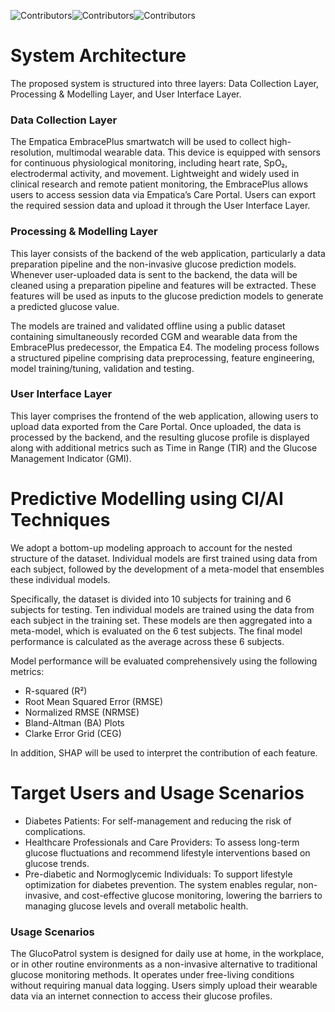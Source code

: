 ![Contributors](https://img.shields.io/badge/contributor-Thilini-green)![Contributors](https://img.shields.io/badge/contributor-Andrew-orange)![Contributors](https://img.shields.io/badge/contributor-Luna-blue)


# System Architecture 

The proposed system is structured into three layers: Data Collection Layer, Processing & Modelling Layer, and User Interface Layer.

### Data Collection Layer
The Empatica EmbracePlus smartwatch will be used to collect high-resolution, multimodal wearable data. This device is equipped with sensors for continuous physiological monitoring, including heart rate, SpO₂, electrodermal activity, and movement. Lightweight and widely used in clinical research and remote patient monitoring, the EmbracePlus allows users to access session data via Empatica’s Care Portal. Users can export the required session data and upload it through the User Interface Layer.

### Processing & Modelling Layer
This layer consists of the backend of the web application, particularly a data preparation pipeline and the non-invasive glucose prediction models. Whenever user-uploaded data is sent to the backend, the data will be cleaned using a preparation pipeline and features will be extracted.  These features will be used as inputs to the glucose prediction models to generate a predicted glucose value. 

The models are trained and validated offline using a public dataset containing simultaneously recorded CGM and wearable data from the EmbracePlus predecessor, the Empatica E4. The modeling process follows a structured pipeline comprising data preprocessing, feature engineering, model training/tuning, validation and testing.

### User Interface Layer
This layer comprises the frontend of the web application, allowing users to upload data exported from the Care Portal. Once uploaded, the data is processed by the backend, and the resulting glucose profile is displayed along with additional metrics such as Time in Range (TIR) and the Glucose Management Indicator (GMI).

# Predictive Modelling using CI/AI Techniques

We adopt a bottom-up modeling approach to account for the nested structure of the dataset. Individual models are first trained using data from each subject, followed by the development of a meta-model that ensembles these individual models.

Specifically, the dataset is divided into 10 subjects for training and 6 subjects for testing. Ten individual models are trained using the data from each subject in the training set. These models are then aggregated into a meta-model, which is evaluated on the 6 test subjects. The final model performance is calculated as the average across these 6 subjects.

Model performance will be evaluated comprehensively using the following metrics:
* R-squared (R²)
* Root Mean Squared Error (RMSE)
* Normalized RMSE (NRMSE)
* Bland-Altman (BA) Plots
* Clarke Error Grid (CEG)

In addition, SHAP will be used to interpret the contribution of each feature.

# Target Users and Usage Scenarios
* Diabetes Patients: For self-management and reducing the risk of complications.
* Healthcare Professionals and Care Providers: To assess long-term glucose fluctuations and recommend lifestyle interventions based on glucose trends.
* Pre-diabetic and Normoglycemic Individuals: To support lifestyle optimization for diabetes prevention. The system enables regular, non-invasive, and cost-effective glucose monitoring, lowering the barriers to managing glucose levels and overall metabolic health.

### Usage Scenarios
The GlucoPatrol system is designed for daily use at home, in the workplace, or in other routine environments as a non-invasive alternative to traditional glucose monitoring methods. It operates under free-living conditions without requiring manual data logging. Users simply upload their wearable data via an internet connection to access their glucose profiles.
